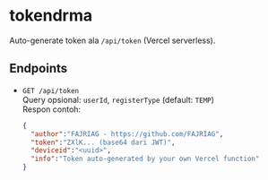 # tokendrma

Auto-generate token ala `/api/token` (Vercel serverless).

## Endpoints
- `GET /api/token`  
  Query opsional: `userId`, `registerType` (default: `TEMP`)  
  Respon contoh:
  ```json
  {
    "author":"FAJRIAG - https://github.com/FAJRIAG",
    "token":"ZXlK... (base64 dari JWT)",
    "deviceid":"<uuid>",
    "info":"Token auto-generated by your own Vercel function"
  }
